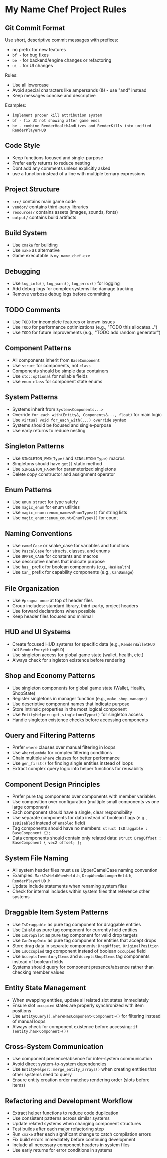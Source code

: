 # My Name Chef Project Rules

## Git Commit Format
Use short, descriptive commit messages with prefixes:
- no prefix for new features
- `bf -` for bug fixes  
- `be -` for backend/engine changes or refactoring
- `ui -` for UI changes

Rules:
- Use all lowercase
- Avoid special characters like ampersands (&) - use "and" instead
- Keep messages concise and descriptive

Examples:
- `implement proper kill attribution system`
- `bf - fix UI not showing after game ends`
- `be - combine RenderHealthAndLives and RenderKills into unified RenderPlayerHUD`

## Code Style
- Keep functions focused and single-purpose
- Prefer early returns to reduce nesting
- Dont add any comments unless explicitly asked 
- use a function instead of a line with multiple ternary expressions

## Project Structure
- `src/` contains main game code
- `vendor/` contains third-party libraries
- `resources/` contains assets (images, sounds, fonts)
- `output/` contains build artifacts

## Build System
- Use `xmake` for building
- Use `make` as alternative
- Game executable is `my_name_chef.exe`

## Debugging
- Use `log_info()`, `log_warn()`, `log_error()` for logging
- Add debug logs for complex systems like damage tracking
- Remove verbose debug logs before committing

## TODO Comments
- Use `TODO` for incomplete features or known issues
- Use `TODO` for performance optimizations (e.g., "TODO this allocates...")
- Use `TODO` for future improvements (e.g., "TODO add random generator")

## Component Patterns
- All components inherit from `BaseComponent`
- Use `struct` for components, not `class`
- Components should be simple data containers
- Use `std::optional` for nullable fields
- Use `enum class` for component state enums

## System Patterns
- Systems inherit from `System<Components...>`
- Override `for_each_with(Entity&, Components&..., float)` for main logic
- Use `virtual void for_each_with(...) override` syntax
- Systems should be focused and single-purpose
- Use early returns to reduce nesting

## Singleton Patterns
- Use `SINGLETON_FWD(Type)` and `SINGLETON(Type)` macros
- Singletons should have `get()` static method
- Use `SINGLETON_PARAM` for parameterized singletons
- Delete copy constructor and assignment operator

## Enum Patterns
- Use `enum struct` for type safety
- Use `magic_enum` for enum utilities
- Use `magic_enum::enum_names<EnumType>()` for string lists
- Use `magic_enum::enum_count<EnumType>()` for count

## Naming Conventions
- Use `camelCase` or snake_case for variables and functions
- Use `PascalCase` for structs, classes, and enums
- Use `UPPER_CASE` for constants and macros
- Use descriptive names that indicate purpose
- Use `has_` prefix for boolean components (e.g., `HasHealth`)
- Use `Can_` prefix for capability components (e.g., `CanDamage`)

## File Organization
- Use `#pragma once` at top of header files
- Group includes: standard library, third-party, project headers
- Use forward declarations when possible
- Keep header files focused and minimal

## HUD and UI Systems
- Create focused HUD systems for specific data (e.g., `RenderWalletHUD` not `RenderEverythingHUD`)
- Use singleton access for global game state (wallet, health, etc.)
- Always check for singleton existence before rendering

## Shop and Economy Patterns
- Use singleton components for global game state (Wallet, Health, ShopState)
- Register singletons in manager function (e.g., `make_shop_manager`)
- Use descriptive component names that indicate purpose
- Store intrinsic properties in the most logical component 
- Use `EntityHelper::get_singleton<Type>()` for singleton access
- Handle singleton existence checks before accessing components

## Query and Filtering Patterns
- Prefer `where` clauses over manual filtering in loops
- Use `whereLambda` for complex filtering conditions
- Chain multiple `where` clauses for better performance
- Use `gen_first()` for finding single entities instead of loops
- Extract complex query logic into helper functions for reusability

## Component Design Principles
- Prefer pure tag components over components with member variables
- Use composition over configuration (multiple small components vs one large component)
- Each component should have a single, clear responsibility
- Use separate components for data instead of boolean flags (e.g., `IsDisabled` instead of `enabled` field)
- Tag components should have no members: `struct IsDraggable : BaseComponent {};`
- Data components should contain only related data: `struct DragOffset : BaseComponent { vec2 offset; };`

## System File Naming
- All system header files must use UpperCamelCase naming convention
- Examples: `MarkIsHeldWhenHeld.h`, `DropWhenNoLongerHeld.h`, `RenderPlayerHUD.h`
- Update include statements when renaming system files
- Check for internal includes within system files that reference other systems

## Draggable Item System Patterns
- Use `IsDraggable` as pure tag component for draggable entities
- Use `IsHeld` as pure tag component for currently held entities
- Use `IsDropSlot` as pure tag component for valid drop targets
- Use `CanDropOnto` as pure tag component for entities that accept drops
- Store drag data in separate components: `DragOffset`, `OriginalPosition`
- Use `IsOccupied` tag component instead of boolean `occupied` field
- Use `AcceptsInventoryItems` and `AcceptsShopItems` tag components instead of boolean fields
- Systems should query for component presence/absence rather than checking member values

## Entity State Management
- When swapping entities, update all related slot states immediately
- Ensure slot `occupied` states are properly synchronized with item positions
- Use `EntityQuery().whereHasComponent<Component>()` for filtering instead of manual loops
- Always check for component existence before accessing: `if (entity.has<Component>())`

## Cross-System Communication
- Use component presence/absence for inter-system communication
- Avoid direct system-to-system dependencies
- Use `EntityHelper::merge_entity_arrays()` when creating entities that other systems need to query
- Ensure entity creation order matches rendering order (slots before items)

## Refactoring and Development Workflow
- Extract helper functions to reduce code duplication
- Use consistent patterns across similar systems
- Update related systems when changing component structures
- Test builds after each major refactoring step
- Run `xmake` after each significant change to catch compilation errors
- Fix build errors immediately before continuing development
- Include all necessary component headers in system files
- Use early returns for error conditions in systems
